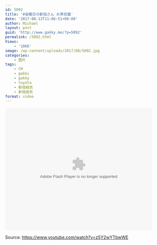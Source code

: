 ```yaml
---
id: 5092
title: '#金曜日の新垣さん お茶目篇'
date: '2017-08-13T11:06:51+08:00'
author: Michael
layout: post
guid: 'http://www.gakky.me/?p=5092'
permalink: /5092.html
Views:
    - '1066'
image: /wp-content/uploads/2017/08/5092.jpg
categories:
    - 图片
tags:
    - CM
    - gakki
    - gakky
    - toyota
    - 新垣結衣
    - 新垣结衣
format: video
---
```


<embed align="middle" height="400" src="http://player.youku.com/player.php/sid/XMjk2NTc1MDMyMA==/v.swf" type="application/x-shockwave-flash" width="480"></embed>

Source: <https://www.youtube.com/watch?v=z5Y2wYTbwWE>